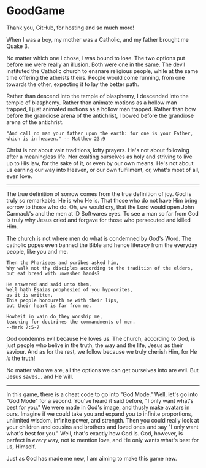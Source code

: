 # GoodGame
>

Thank you, GitHub, for hosting and so much more!


When I was a boy, my mother was a Catholic, and my father brought me Quake 3. 

No matter which one I chose, I was bound to lose. The two options put before me were really an illusion. Both were one in the same. The devil instituted the Catholic church to ensnare religious people, while at the same time offering the atheists theirs. People would come running, from one towards the other, expecting it to lay the better path. 

Rather than descend into the temple of blasphemy, I descended into the temple of blasphemy. Rather than animate motions as a hollow man trapped, I just animated motions as a hollow man trapped. Rather than bow before the grandiose arena of the antichrist, I bowed before the grandiose arena of the antichrist.

    "And call no man your father upon the earth: for one is your Father, which is in heaven." -- Matthew 23:9

Christ is not about vain traditions, lofty prayers. He's not about following after a meaningless life. Nor exalting ourselves as holy and striving to live up to His law, for the sake of it, or even by our own means. He's not about us earning our way into Heaven, or our own fulfilment, or, what's most of all, even love. 


-------


The true definition of sorrow comes from the true definition of joy. God is truly so remarkable. He is who He is. That those who do not have Him bring sorrow to those who do. Oh, we would cry, that the Lord would open John Carmack's and the men at ID Softwares eyes. To see a man so far from God is truly why Jesus cried and forgave for those who persecuted and killed Him. 

The church is not where men do what is condemned by God's Word. The catholic popes even banned the Bible and hence literacy from the everyday people, like you and me. 

```
Then the Pharisees and scribes asked him, 
Why walk not thy disciples according to the tradition of the elders, 
but eat bread with unwashen hands?

He answered and said unto them, 
Well hath Esaias prophesied of you hypocrites, 
as it is written, 
This people honoureth me with their lips, 
but their heart is far from me.

Howbeit in vain do they worship me, 
teaching for doctrines the commandments of men.
--Mark 7:5-7
```

God condemns evil because He loves us. The church, according to God, is just people who belive in the truth, the way and the life, Jesus as their saviour. And as for the rest, we follow because we truly cherish Him, for He *is* the truth! 

No matter who we are, all the options we can get ourselves into are evil. But Jesus saves... and He will.


-------


In this game, there is a cheat code to go into "God Mode." Well, let's go into "God Mode" for a second. You've heard it said before, "I only want what's best for you." We were made in God's image, and thusly make avatars in ours. Imagine if we could take you and expand you to infinite proportions, unlimited wisdom, infinite power, and strength. Then you could really look at your children and cousins and brothers and loved ones and say "I only want what's best for you." Well, that's exactly how God is. God, however, is perfect in *every* way, not to mention love, and He only wants what's best for us, Himself. 




Just as God has made me new, I am aiming to make this game new.
